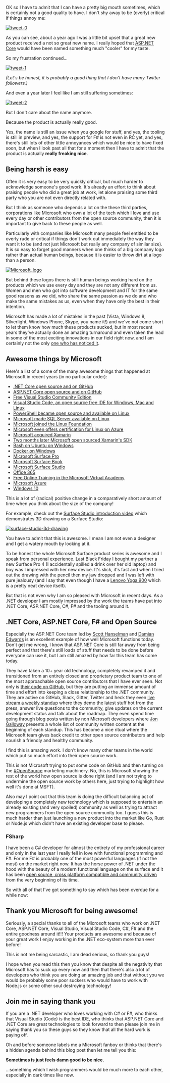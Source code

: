 ﻿<!--
    Published: 2017-01-24 00:40
    Author: Dustin Moris Gorski
    Title: Thank you Microsoft for being awesome
	Tags: microsoft aspnet-core dotnet-core
-->
OK so I have to admit that I can have a pretty big mouth sometimes, which is certainly not a good quality to have. I don't shy away to be (overly) critical if things annoy me:

<a href="https://twitter.com/dustinmoris/status/689747287938109440"><img src="https://c1.staticflickr.com/1/745/31644773584_264b5687ac_z.jpg" alt="tweet-0"/></a>

As you can see, about a year ago I was a little bit upset that a great new product received a not so great new name. I really hoped that [ASP.NET Core](https://www.asp.net/core) would have been named something much "cooler" for my taste.

So my frustration continued...

<a href="https://twitter.com/dustinmoris/status/689760562180415488" title="tweet-1"><img src="https://c1.staticflickr.com/1/654/31644772444_1499998ec4_z.jpg" alt="tweet-1"/></a>

*(Let's be honest, it is probably a good thing that I don't have many Twitter followers.)*

And even a year later I feel like I am still suffering sometimes:

<a href="https://twitter.com/dustinmoris/status/817846764707389440" title="tweet-2"><img src="https://c1.staticflickr.com/1/708/32109514750_a921d9a129_z.jpg" alt="tweet-2"/></a>

But I don't care about the name anymore.

Because the product is actually really good.

Yes, the name is still an issue when you google for stuff, and yes, the tooling is still in preview, and yes, the support for F# is not even in RC yet, and yes, there's still lots of other little annoyances which would be nice to have fixed soon, but when I look past all that for a moment then I have to admit that the product is actually **really freaking nice**.

## Being harsh is easy

Often it is very easy to be very quickly critical, but much harder to acknowledge someone's good work. It's already an effort to think about praising people who did a great job at work, let alone praising some third party who you are not even directly related with.

But I think as someone who depends a lot on the these third parties, corporations like Microsoft who own a lot of the tech which I love and use every day or other contributors from the open source community, then it is important to give back to these people as well.

Particularly with companies like Microsoft many people feel entitled to be overly rude or critical if things don't work out immediately the way they want it to be (and not just Microsoft but really any company of similar size). It is so easy to forget good manners when one thinks of a big company logo rather than actual human beings, because it is easier to throw dirt at a logo than a person.

<a href="https://www.flickr.com/photos/130657798@N05/32448458306/in/dateposted-public/" title="Microsoft_logo"><img src="https://c1.staticflickr.com/1/460/32448458306_359a2c3534_z.jpg" alt="Microsoft_logo" class="two-third-width"/></a>

But behind these logos there is still human beings working hard on the products which we use every day and they are not any different from us. Women and men who got into software development and IT for the same good reasons as we did, who share the same passion as we do and who make the same mistakes as us, even when they have only the best in their intention.

Microsoft has made a lot of mistakes in the past (Vista, Windows 8, Silverlight, Windows Phone, Skype, you name it!) and we've not come short to let them know how much these products sucked, but in most recent years they've actually done an amazing turnaround and even taken the lead in some of the most exciting innovations in our field right now, and I am certainly not the only [one who has noticed it](http://www.technobuffalo.com/2017/01/06/microsoft-is-killing-apple-in-every-corner-what-ive-learned-at-ces-2017/).

## Awesome things by Microsoft

Here's a list of a some of the many awesome things that happened at Microsoft in recent years (in no particular order):


- [.NET Core open source and on GitHub](https://blogs.msdn.microsoft.com/dotnet/2014/11/12/net-core-is-open-source/)
- [ASP.NET Core open source and on GitHub](https://docs.microsoft.com/en-us/aspnet/core/)
- [Free Visual Studio Community Edition](https://channel9.msdn.com/Series/ConnectOn-Demand/Introducing-Visual-Studio-Community-2015)
- [Visual Studio Code, an open source free IDE for Windows, Mac and Linux](http://www.hanselman.com/blog/IntroducingVisualStudioCodeForWindowsMacAndLinux.aspx)
- [PowerShell became open source and available on Linux](http://open.microsoft.com/2016/08/19/powershell-is-open-sourced-and-available-on-linux/)
- [Microsoft made SQL Server available on Linux](https://techcrunch.com/2016/03/07/microsoft-is-bringing-sql-server-to-linux/)
- [Microsoft joined the Linux Foundation](https://www.linuxfoundation.org/announcements/microsoft-fortifies-commitment-to-open-source-becomes-linux-foundation-platinum)
- [Microsoft even offers certification for Linux on Azure](http://news.microsoft.com/2015/12/09/microsoft-offers-new-certification-for-linux-on-azure/#hdYyJXK4A7pp2Eh2.97)
- [Microsoft acquired Xamarin](http://blogs.microsoft.com/blog/2016/02/24/microsoft-to-acquire-xamarin-and-empower-more-developers-to-build-apps-on-any-device/)
- [Two months later Microsoft open sourced Xamarin's SDK](http://www.zdnet.com/article/microsoft-open-sources-xamarins-software-development-kit/)
- [Bash on Ubuntu on Windows](https://blogs.windows.com/buildingapps/2016/03/30/run-bash-on-ubuntu-on-windows/#f7WbyptVYXolXR4R.97)
- [Docker on Windows](https://blog.docker.com/2016/09/dockerforws2016/)
- [Microsoft Surface Pro](https://www.youtube.com/watch?v=nSDmCPH3OWc)
- [Microsoft Surface Book](https://www.youtube.com/watch?v=VpQTRCOECZw)
- [Microsoft Surface Studio](http://creativity-online.com/work/microsoft-introducing-microsoft-surface-studio/49677)
- [Office 365](http://www.techradar.com/news/office-365-crowned-king-of-all-productivity-apps)
- [Free Online Training in the Microsoft Virtual Academy](https://mva.microsoft.com/)
- [Microsoft Azure](https://azure.microsoft.com/en-gb/)
- [Windows 10](https://www.microsoft.com/en-gb/windows/get-windows-10)

This is a lot of (radical) positive change in a comparatively short amount of time when you think about the size of the company!

For example, check out the [Surface Studio introduction video](https://www.youtube.com/watch?v=BzMLA8YIgG0) which demonstrates 3D drawing on a Surface Studio:

<a href="https://gfycat.com/BreakableFlippantHapuku" title="surface-studio-3d-drawing"><img src="https://thumbs.gfycat.com/BreakableFlippantHapuku-size_restricted.gif" alt="surface-studio-3d-drawing"/></a>

You have to admit that this is awesome. I mean I am not even a designer and I get a watery mouth by looking at it.

To be honest the whole Microsoft Surface product series is awesome and I speak from personal experience. Last Black Friday I bought my partner a new Surface Pro 4 (I accidentally spilled a drink over her old laptop) and boy was I impressed with her new device. It's slick, it's fast and when I tried out the drawing with the pencil then my jaw dropped and I was left with pure jealousy (and I say that even though I have a [Lenovo Yoga 900](https://www.youtube.com/watch?v=nxKAN0JA0gw) which is a pretty neat device itself).

But that is not even why I am so pleased with Microsoft in recent days. As a .NET developer I am mostly impressed by the work the teams have put into .NET Core, ASP.NET Core, C#, F# and the tooling around it.

## .NET Core, ASP.NET Core, F# and Open Source

Especially the ASP.NET Core team led by [Scott Hanselman](https://twitter.com/shanselman) and [Damian Edwards](https://twitter.com/DamianEdwards) is an excellent example of how well Microsoft functions today. Don't get me wrong, I know that ASP.NET Core is still far away from being perfect and that there's still loads of stuff that needs to be done before everyone can use it, but I am still amazed by how far this team has come today.

They have taken a 10+ year old technology, completely revamped it and transitioned from an entirely closed and proprietary product team to one of the most approachable open source contributors that I have ever seen. Not only is [their code on GitHub](https://github.com/aspnet/Home), but they are putting an immense amount of time and effort into keeping a close relationship to the .NET community. They are active on GitHub, Slack, Gitter, Twitter and heck they even [live stream a weekly standup](https://live.asp.net/) where they demo the latest stuff hot from the press, answer live questions to the community, give updates on the current development status and talk about the roadmap. They even spend time going through blog posts written by non Microsoft developers where [Jon Galloway](https://twitter.com/jongalloway) presents a whole list of community written content at the beginning of each standup. This has become a nice ritual where the Microsoft team gives back credit to other open source contributors and help nourish a friendly and healthy community.

I find this is amazing work. I don't know many other teams in the world which put so much effort into their open source work.

This is not Microsoft trying to put some code on GitHub and then turning on the [#OpenSource](https://twitter.com/search?q=%23OpenSource) marketing machinery. No, this is Microsoft showing the rest of the world how open source is done right (and I am not trying to undermine the open source work by others here, just trying to highlight how well it's done at MSFT).

Also may I point out that this team is doing the difficult balancing act of developing a completely new technology which is supposed to entertain an already existing (and very spoiled) community as well as trying to attract new programmers from the open source community too. I guess this is much harder than just launching a new product into the market like Go, Rust or Node.js which didn't have an existing developer base to please.

### FSharp

I have been a C# developer for almost the entirety of my professional career and only in the last year I really fell in love with functional programming and F#. For me F# is probably one of the most powerful languages (if not the most) on the market right now. It has the horse power of .NET under the hood with the beauty of a modern functional language on the surface and it has been [open source, cross platform compatible and community driven](http://fsharp.org/) from the very beginning of its time.

So with all of that I've got something to say which has been overdue for a while now:

## Thank you Microsoft for being awesome!

Seriously, a special thanks to all of the Microsoft teams who work on .NET Core, ASP.NET Core, Visual Studio, Visual Studio Code, C#, F# and the entire goodness around it!!! Your products are awesome and because of your great work I enjoy working in the .NET eco-system more than ever before!

This is not me being sarcastic, I am dead serious, so thank you guys!

I hope when you read this then you know that despite all the negativity that Microsoft has to suck up every now and then that there's also a lot of developers who think you are doing an amazing job and that without you we would be probably some poor suckers who would have to work with Node.js or some other soul destroying technology!

## Join me in saying thank you

If you are a .NET developer who loves working with C# or F#, who thinks that Visual Studio (Code) is the best IDE, who thinks that ASP.NET Core and .NET Core are great technologies to look forward to then please join me in saying thank you so these guys so they know that all the hard work is paying off.

Oh and before someone labels me a Microsoft fanboy or thinks that there's a hidden agenda behind this blog post then let me tell you this:

**Sometimes is just feels damn good to be nice.**

...something which I wish programmers would be much more to each other, especially in dark times like now.